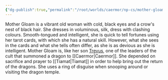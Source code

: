 ```yaml
---
{"dg-publish":true,"permalink":"/root/worlds/caermor/np-cs/mother-gloam/","tags":["Caermor"]}
---
```


Mother Gloam is a vibrant old woman with cold, black eyes and a crow's nest of black hair. She dresses in voluminous, silk, dress with clashing colours. Smooth-tongued and intelligent, she is quick to tell fortunes using her tarot cards, with which she has a natural skill. However, what she sees in the cards and what she tells often differ, as she is as devious as she is intelligent.
Mother Gloam is, like her son [Trevus](Trevus.md), one of the leaders of the cult that summoned a dragon to [[Caermor\|Caermor]].  She depended on sacrifice and prayer to [[Tiamat\|Tiamat]] in order to help bring out the return of the dragons.  She uses a ring of disguise when snooping around or visiting the dragon temple. 